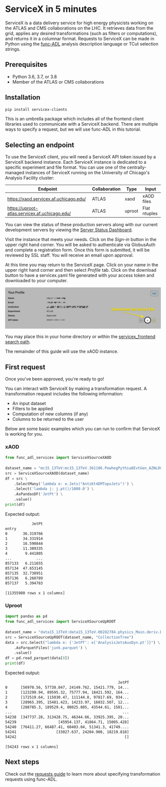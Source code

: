 # ServiceX in 5 minutes

ServiceX is a data delivery service for high energy physicists working on the ATLAS and CMS collaborations on the LHC. It retrieves data from the grid, applies any desired transformations (such as filters or computations), and returns it in a columnar format.
Requests to ServiceX can be made in Python using the [func-ADL](https://pypi.org/project/func-adl-servicex/1.0/) analysis description language or TCut selection strings.

## Prerequisites

- Python 3.6, 3.7, or 3.8
- Member of the ATLAS or CMS collaborations

## Installation

```bash
pip install servicex-clients
```

This is an umbrella package which includes all of the frontend client
libraries used to communicate with a ServiceX backend.
There are multiple ways to specify a request, but we will use
func-ADL in this tutorial.

## Selecting an endpoint

To use the ServiceX client, you will need a ServiceX API token issued by a
ServiceX backend instance. Each ServiceX instance is dedicated to a specific
experiment and file format.
You can use one of the centrally-managed instances of ServiceX running on the
University of Chicago's Analysis Facility cluster:

| Endpoint                                   | Collaboration | Type   | Input        |
|-----------------------------               |------         |-----   |-------       |
| <https://xaod.servicex.af.uchicago.edu/>        | ATLAS         | xaod   | xAOD files   |
| <https://uproot-atlas.servicex.af.uchicago.edu/>  | ATLAS         | uproot | Flat ntuples |

You can view the status of these production servers along with our current
development servers by viewing the [Server Status Dashboard](https://dashboard-integration.servicex.ssl-hep.org).

Visit the instance that meets your needs. Click on the _Sign-in_ button in the
upper right hand corner. You will be asked to authenticate via GlobusAuth and
complete a registration form. Once this form is submitted, it will be reviewed
by SSL staff. You will receive an email upon approval.

At this time you may return to the ServiceX page. Click on your name in the
upper right hand corner and then select _Profile_ tab. Click on the download
button to have a servicex.yaml file generated with your access token and
downloaded to your computer.

![Download button](../img/download-servicex-yaml.jpg)

You may place this in your home directory or within
the [servicex_frontend search path](https://github.com/ssl-hep/ServiceX_frontend#configuration).

The remainder of this guide will use the xAOD instance.

## First request

Once you've been approved, you're ready to go!

You can interact with ServiceX by making a transformation request. A transformation request includes the following information:

- An input dataset
- Filters to be applied
- Computation of new columns (if any)
- Columns to be returned to the user

Below are some basic examples which you can run to confirm that ServiceX is working for you.

### xAOD

```python
from func_adl_servicex import ServiceXSourceXAOD

dataset_name = "mc15_13TeV:mc15_13TeV.361106.PowhegPythia8EvtGen_AZNLOCTEQ6L1_Zee.merge.DAOD_STDM3.e3601_s2576_s2132_r6630_r6264_p2363_tid05630052_00"
src = ServiceXSourceXAOD(dataset_name)
df = src \
    .SelectMany('lambda e: e.Jets("AntiKt4EMTopoJets")') \
    .Select('lambda j: j.pt()/1000.0') \
    .AsPandasDF('JetPt') \
    .value()
print(df)
```

Expected output:

```
            JetPt
entry            
0       36.319766
1       34.331914
2       16.590844
3       11.389335
4        9.441805
...           ...
857133   6.211655
857134  47.653145
857135  32.738951
857136   6.260789
857137   5.394783

[11355980 rows x 1 columns]
```

### Uproot

```python
import pandas as pd
from func_adl_servicex import ServiceXSourceUpROOT

dataset_name = "data15_13TeV:data15_13TeV.00282784.physics_Main.deriv.DAOD_PHYSLITE.r9264_p3083_p4165_tid21568807_00"
src = ServiceXSourceUpROOT(dataset_name, "CollectionTree")
data = src.Select("lambda e: {'JetPT': e['AnalysisJetsAuxDyn.pt']}") \
    .AsParquetFiles('junk.parquet') \
    .value()
df = pd.read_parquet(data[0])
print(df)
```

Expected output:

```
                                                   JetPT
0      [56970.56, 57738.047, 24149.762, 15421.779, 14...
1      [123299.94, 89595.32, 75777.94, 18421.592, 164...
2      [172519.64, 115030.47, 111144.8, 97817.69, 934...
3      [28965.395, 15481.423, 14233.97, 16032.507, 12...
4      [288785.3, 189529.4, 80025.805, 43544.61, 1581...
...                                                  ...
54238  [347737.28, 313428.75, 46344.66, 33925.395, 20...
54239                   [45954.137, 41864.71, 15005.428]
54240  [76411.27, 66487.41, 60403.04, 51341.3, 41749....
54241                  [33027.637, 24204.908, 18219.818]
54242                                                 []

[54243 rows x 1 columns]
```

## Next steps

Check out the [requests guide](requests.md) to learn more about specifying transformation requests using func-ADL.
